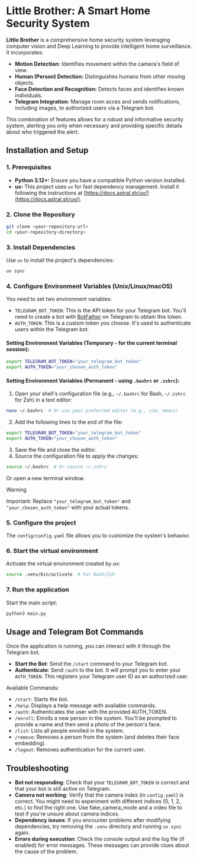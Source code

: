 # Little Brother: A Smart Home Security System

**Little Brother** is a comprehensive home security system leveraging computer vision and Deep Learning to provide intelligent home surveillance. It incorporates:

*   **Motion Detection:** Identifies movement within the camera's field of view.
*   **Human (Person) Detection:**  Distinguishes humans from other moving objects.
*   **Face Detection and Recognition:**  Detects faces and identifies known individuals.
*   **Telegram Integration:** Manage room acces and sends notifications, including images, to authorized users via a Telegram bot.

This combination of features allows for a robust and informative security system, alerting you only when necessary and providing specific details about who triggered the alert.

## Installation and Setup

### 1. Prerequisites

*   **Python 3.12+:**  Ensure you have a compatible Python version installed.
*   **uv:**  This project uses `uv` for fast dependency management.  Install it following the instructions at [https://docs.astral.sh/uv/](https://docs.astral.sh/uv/).

### 2. Clone the Repository

```bash
git clone <your-repository-url>
cd <your-repository-directory>
```

### 3. Install Dependencies
Use `uv` to install the project's dependencies:

```bash
uv sync
```

### 4. Configure Environment Variables (Unix/Linux/macOS)
You need to set two environment variables:

* `TELEGRAM_BOT_TOKEN`: This is the API token for your Telegram bot. You'll need to create a bot with [BotFather](https://t.me/botfather) on Telegram to obtain this token.
* `AUTH_TOKEN`: This is a custom token you choose. It's used to authenticate users within the Telegram bot.

#### Setting Environment Variables (Temporary - for the current terminal session):

```bash
export TELEGRAM_BOT_TOKEN="your_telegram_bot_token"
export AUTH_TOKEN="your_chosen_auth_token"
```

#### Setting Environment Variables (Permanent - using `.bashrc` or `.zshrc`):

1. Open your shell's configuration file (e.g., `~/.bashrc` for Bash, `~/.zshrc` for Zsh) in a text editor:

```bash
nano ~/.bashrc  # Or use your preferred editor (e.g., vim, emacs)
```

2. Add the following lines to the end of the file:

```bash
export TELEGRAM_BOT_TOKEN="your_telegram_bot_token"
export AUTH_TOKEN="your_chosen_auth_token"
```

3. Save the file and close the editor.
4. Source the configuration file to apply the changes:

```bash
source ~/.bashrc  # Or source ~/.zshrc
```

Or open a new terminal window.

> [!WARNING]  
> Important: Replace `"your_telegram_bot_token"` and `"your_chosen_auth_token"` with your actual tokens.

### 5. Configure the project
The `config/config.yaml` file allows you to customize the system's behavior.

### 6. Start the virtual environment
Activate the virtual environment created by uv:

```bash
source .venv/bin/activate  # For Bash/Zsh
```

### 7. Run the application
Start the main script:

```bash
python3 main.py
```

## Usage and Telegram Bot Commands
Once the application is running, you can interact with it through the Telegram bot.

* **Start the Bot**: Send the `/start` command to your Telegram bot.
* **Authenticate**: Send `/auth` to the bot. It will prompt you to enter your `AUTH_TOKEN`. This registers your Telegram user ID as an authorized user.
  
Available Commands:
* `/start`: Starts the bot.
* `/help`: Displays a help message with available commands.
* `/auth`: Authenticates the user with the provided AUTH_TOKEN.
* `/enroll`: Enrolls a new person in the system. You'll be prompted to provide a name and then send a photo of the person's face.
* `/list`: Lists all people enrolled in the system.
* `/remove`: Removes a person from the system (and deletes their face embedding).
* `/logout`: Removes authentication for the current user.


## Troubleshooting
* **Bot not responding**: Check that your `TELEGRAM_BOT_TOKEN` is correct and that your bot is still active on Telegram.
* **Camera not working**: Verify that the camera index (in `config.yaml`) is correct. You might need to experiment with different indices (0, 1, 2, etc.) to find the right one. Use fake_camera_mode and a video file to test if you're unsure about camera indices.
* **Dependency issues**: If you encounter problems after modifying dependencies, try removing the `.venv` directory and running `uv sync` again.
* **Errors during execution**: Check the console output and the log file (if enabled) for error messages. These messages can provide clues about the cause of the problem.
